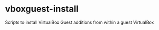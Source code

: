 vboxguest-install
=================

Scripts to install VirtualBox Guest additions from within a guest VirtualBox